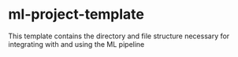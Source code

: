 # ml-project-template
This template contains the directory and file structure necessary for integrating with and using the ML pipeline
